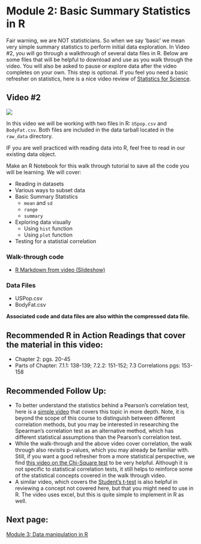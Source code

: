 Module 2: Basic Summary Statistics in R
================

Fair warning, we are NOT statisticians. So when we say ‘basic’ we mean
very simple summary statistics to perform initial data exploration. In
Video \#2, you will go through a walkthrough of several data files in R.
Below are some files that will be helpful to download and use as you
walk through the video. You will also be asked to pause or explore data
after the video completes on your own. This step is optional. If you
feel you need a basic refresher on statistics, here is a nice video
review of [Statistics for
Science](https://www.youtube.com/watch?v=jf9VT4V4aRI).

## Video \#2

[![](../../images/v2.jpeg)](https://youtu.be/k2v89UgqLss)

In this video we will be working with two files in R: `USpop.csv` and
`BodyFat.csv`. Both files are included in the data tarball located in
the `raw_data` directory.

IF you are well practiced with reading data into R, feel free to read in
our existing data object.

Make an R Notebook for this walk through tutorial to save all the code
you will be learning. We will cover:

- Reading in datasets
- Various ways to subset data
- Basic Summary Statistics
  - `mean` and `sd`
  - `range`
  - `summary`
- Exploring data visually
  - Using `hist` function
  - Using `plot` function
- Testing for a statistial correlation

### Walk-through code

- [R Markdown from video
  (Slideshow)](http://htmlpreview.github.io/?https://github.com/StevisonLab/R_Mini_Course/blob/main/modules/Module_2/4.02.Basic_Summary_Statistics_in_R.html)

### Data Files

- USPop.csv
- BodyFat.csv

**Associated code and data files are also within the compressed data
file.**

## Recommended R in Action Readings that cover the material in this video:

- Chapter 2: pgs. 20-45
- Parts of Chapter: 7.1.1: 138-139; 7.2.2: 151-152; 7.3 Correlations
  pgs: 153-158

## Recommended Follow Up:

- To better understand the statistics behind a Pearson’s correlation
  test, here is a [simple
  video](https://www.youtube.com/watch?v=lVOzlHx_15s) that covers this
  topic in more depth. Note, it is beyond the scope of this course to
  distinguish between different correlation methods, but you may be
  interested in researching the Spearman’s correlation test as an
  alternative method, which has different statistical assumptions than
  the Pearson’s correlation test.
- While the walk-through and the above video cover correlation, the walk
  through also revisits p-values, which you may already be familiar
  with. Still, if you want a good refresher from a more statistical
  perspective, we find [this video on the Chi-Square
  test](https://www.youtube.com/watch?v=WXPBoFDqNVk&t=40s) to be very
  helpful. Although it is not specific to statistical correlation tests,
  it still helps to reinforce some of the statistical concepts covered
  in the walk through video.
- A similar video, which covers the [Student’s
  t-test](https://www.youtube.com/watch?v=pTmLQvMM-1M) is also helpful
  in reviewing a concept not covered here, but that you might need to
  use in R. The video uses excel, but this is quite simple to implement
  in R as well.

## Next page:

[Module 3: Data manipulation in
R](https://github.com/StevisonLab/R_Mini_Course/blob/main/modules/Module_3/module3.md)
